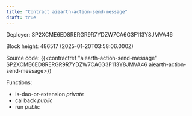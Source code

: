 ```yaml
---
title: "Contract aiearth-action-send-message"
draft: true
---
```

Deployer: SP2XCME6ED8RERGR9R7YDZW7CA6G3F113Y8JMVA46


 



Block height: 486517 (2025-01-20T03:58:06.000Z)

Source code: {{<contractref "aiearth-action-send-message" SP2XCME6ED8RERGR9R7YDZW7CA6G3F113Y8JMVA46 aiearth-action-send-message>}}

Functions:

* is-dao-or-extension _private_
* callback _public_
* run _public_
